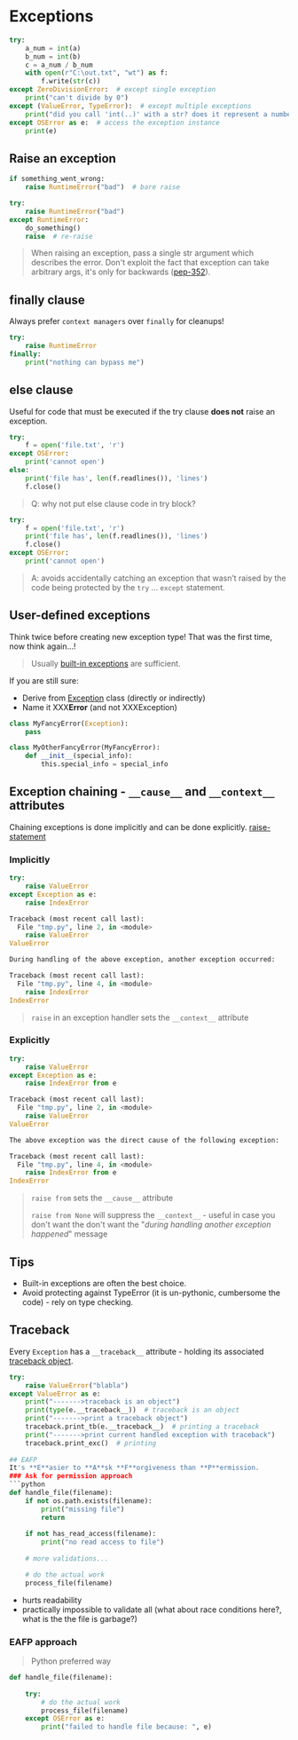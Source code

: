 # Exceptions
```python
try:
	a_num = int(a)
	b_num = int(b)
	c = a_num / b_num
	with open(r"C:\out.txt", "wt") as f:
		f.write(str(c))
except ZeroDivisionError:  # except single exception
	print("can't divide by 0")
except (ValueError, TypeError):  # except multiple exceptions
	print("did you call 'int(..)' with a str? does it represent a number?")
except OSError as e:  # access the exception instance
	print(e)
```
## Raise an exception
```python
if something_went_wrong:
	raise RuntimeError("bad")  # bare raise
```
```python
try:
	raise RuntimeError("bad")
except RuntimeError:
	do_something()
	raise  # re-raise
```

> When raising an exception, pass a single str argument which describes the error.
> Don't exploit the fact that exception can take arbitrary args, it's only for backwards ([pep-352](https://www.python.org/dev/peps/pep-0352/#id6)).

## finally clause
Always prefer ```context managers``` over ```finally``` for cleanups!
```python
try:
	raise RuntimeError
finally:
	print("nothing can bypass me")
```

## else clause
Useful for code that must be executed if the try clause **does not** raise an exception.
```python
try:
	f = open('file.txt', 'r')
except OSError:
    print('cannot open')
else:
    print('file has', len(f.readlines()), 'lines')
    f.close()
```

> Q: why not put else clause code in try block?

```python
try:
	f = open('file.txt', 'r')
	print('file has', len(f.readlines()), 'lines')
    f.close()
except OSError:
    print('cannot open')
```

> A: avoids accidentally catching an exception that wasn’t raised by the code being protected by the `try` … `except` statement.
## User-defined exceptions
Think twice before creating new exception type!
That was the first time, now think again...!
> Usually [built-in exceptions](https://docs.python.org/3/library/exceptions.html#exception-hierarchy) are sufficient.


If you are still sure:
- Derive from [Exception](https://docs.python.org/3/library/exceptions.html#Exception) class (directly or indirectly)
- Name it XXX**Error** (and not XXXException)
```python
class MyFancyError(Exception):
	pass

class MyOtherFancyError(MyFancyError):
	def __init__(special_info):
		this.special_info = special_info
```
## Exception chaining - ```__cause__``` and ```__context__``` attributes
Chaining exceptions is done implicitly and can be done explicitly.
[raise-statement](https://docs.python.org/3/reference/simple_stmts.html#the-raise-statement)
### Implicitly
```python
try:
    raise ValueError
except Exception as e:
    raise IndexError
```
```python
Traceback (most recent call last):
  File "tmp.py", line 2, in <module>
    raise ValueError
ValueError

During handling of the above exception, another exception occurred:

Traceback (most recent call last):
  File "tmp.py", line 4, in <module>
    raise IndexError
IndexError
```

> ```raise``` in an exception handler sets the ```__context__``` attribute

### Explicitly
```python
try:
    raise ValueError
except Exception as e:
    raise IndexError from e
```
```python
Traceback (most recent call last):
  File "tmp.py", line 2, in <module>
    raise ValueError
ValueError

The above exception was the direct cause of the following exception:

Traceback (most recent call last):
  File "tmp.py", line 4, in <module>
    raise IndexError from e
IndexError
```

> ```raise from``` sets the ```__cause__``` attribute
> 
> ```raise from None``` will suppress the ```__context__``` - useful in case you don't want the don't want the "_during handling another exception happened_" message
## Tips
- Built-in exceptions are often the best choice.
- Avoid protecting against TypeError (it is un-pythonic, cumbersome the code) - rely on type checking.
## Traceback
Every ```Exception``` has a ```__traceback__``` attribute - holding its associated [traceback object](https://docs.python.org/3.7/library/traceback.html).
```python
try:
	raise ValueError("blabla")
except ValueError as e:
	print("------->traceback is an object")
	print(type(e.__traceback__))  # traceback is an object
	print("------->print a traceback object")
	traceback.print_tb(e.__traceback__)  # printing a traceback
	print("------->print current handled exception with traceback")
	traceback.print_exc()  # printing 
	
## EAFP
It's **E**asier to **A**sk **F**orgiveness than **P**ermission.
### Ask for permission approach
```python
def handle_file(filename):
	if not os.path.exists(filename):
		print("missing file")
		return
		
	if not has_read_access(filename):
		print("no read access to file")
	
	# more validations...

	# do the actual work
	process_file(filename)
```
- hurts readability
- practically impossible to validate all (what about race conditions here?, what is the the file is garbage?)
### EAFP approach

> Python preferred way

```python
def handle_file(filename):
	
	try:
		# do the actual work
		process_file(filename)
	except OSError as e:
		print("failed to handle file because: ", e)
```
<!--stackedit_data:
eyJoaXN0b3J5IjpbODY4OTIzMjU1LC0xNzg4ODgxMzI4LDEwOD
Y3MzU4NjIsMTQzNjE0MDE0OSwtMjg2MzAzMDI2LDY1OTkyNzMy
MywtOTcyOTQ4MDMwLC02NzMyMjI3NTEsMTkzODgyNjI5NiwtMT
Y3NTQyMjczNV19
-->
